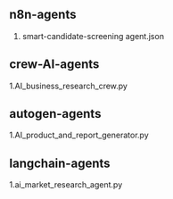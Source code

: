 ## n8n-agents
1. smart-candidate-screening agent.json

## crew-AI-agents
1.AI_business_research_crew.py

## autogen-agents
1.AI_product_and_report_generator.py

## langchain-agents
1.ai_market_research_agent.py
